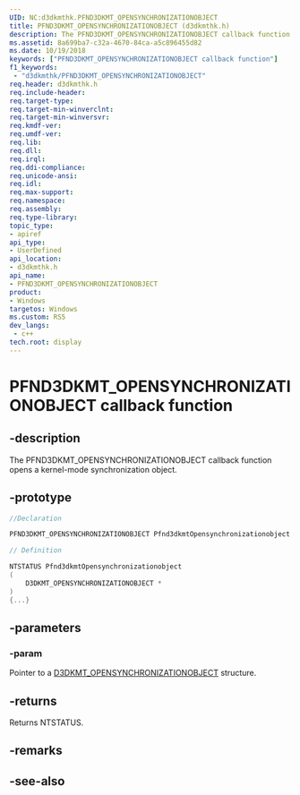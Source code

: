 ```yaml
---
UID: NC:d3dkmthk.PFND3DKMT_OPENSYNCHRONIZATIONOBJECT
title: PFND3DKMT_OPENSYNCHRONIZATIONOBJECT (d3dkmthk.h)
description: The PFND3DKMT_OPENSYNCHRONIZATIONOBJECT callback function opens a kernel-mode synchronization object.
ms.assetid: 8a699ba7-c32a-4670-84ca-a5c896455d82
ms.date: 10/19/2018
keywords: ["PFND3DKMT_OPENSYNCHRONIZATIONOBJECT callback function"]
f1_keywords:
 - "d3dkmthk/PFND3DKMT_OPENSYNCHRONIZATIONOBJECT"
req.header: d3dkmthk.h
req.include-header:
req.target-type:
req.target-min-winverclnt:
req.target-min-winversvr:
req.kmdf-ver:
req.umdf-ver:
req.lib:
req.dll:
req.irql: 
req.ddi-compliance:
req.unicode-ansi:
req.idl:
req.max-support:
req.namespace:
req.assembly:
req.type-library: 
topic_type: 
- apiref
api_type: 
- UserDefined
api_location: 
- d3dkmthk.h
api_name: 
- PFND3DKMT_OPENSYNCHRONIZATIONOBJECT
product:
- Windows
targetos: Windows
ms.custom: RS5
dev_langs:
 - c++
tech.root: display
---
```


# PFND3DKMT_OPENSYNCHRONIZATIONOBJECT callback function

## -description

The PFND3DKMT_OPENSYNCHRONIZATIONOBJECT callback function opens a kernel-mode synchronization object.

## -prototype

```cpp
//Declaration

PFND3DKMT_OPENSYNCHRONIZATIONOBJECT Pfnd3dkmtOpensynchronizationobject; 

// Definition

NTSTATUS Pfnd3dkmtOpensynchronizationobject 
(
	D3DKMT_OPENSYNCHRONIZATIONOBJECT *
)
{...}

```

## -parameters

### -param  

Pointer to a [D3DKMT_OPENSYNCHRONIZATIONOBJECT](ns-d3dkmthk-_d3dkmt_opensynchronizationobject.md) structure.

## -returns

Returns NTSTATUS.


## -remarks




## -see-also

